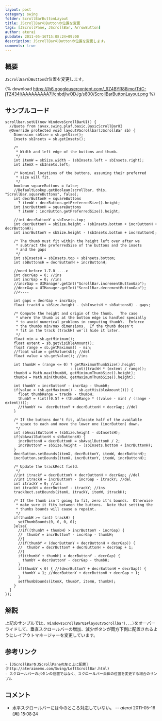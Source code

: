 ```yaml
---
layout: post
category: swing
folder: ScrollBarButtonLayout
title: JScrollBarのButtonの位置を変更
tags: [JScrollPane, JScrollBar, ArrowButton]
author: aterai
pubdate: 2011-05-16T15:08:24+09:00
description: JScrollBarのButtonの位置を変更します。
comments: true
---
```

## 概要
`JScrollBar`の`Button`の位置を変更します。

{% download https://lh6.googleusercontent.com/_9Z4BYR88imo/TdC-jTZ434I/AAAAAAAAA7I/cnbdjlwODJg/s800/ScrollBarButtonLayout.png %}

## サンプルコード
<pre class="prettyprint"><code>scrollbar.setUI(new WindowsScrollBarUI() {
  //Quote from javax.swing.plaf.basic.BasicScrollBarUI
  @Override protected void layoutVScrollbar(JScrollBar sb) {
    Dimension sbSize = sb.getSize();
    Insets sbInsets = sb.getInsets();

    /*
     * Width and left edge of the buttons and thumb.
     */
    int itemW = sbSize.width - (sbInsets.left + sbInsets.right);
    int itemX = sbInsets.left;

    /* Nominal locations of the buttons, assuming their preferred
     * size will fit.
     */
    boolean squareButtons = false;
    //DefaultLookup.getBoolean(scrollbar, this, "ScrollBar.squareButtons", false);
    int decrButtonH = squareButtons
      ? itemW : decrButton.getPreferredSize().height;
    int incrButtonH = squareButtons
      ? itemW : incrButton.getPreferredSize().height;

    //int decrButtonY = sbInsets.top;
    int decrButtonY = sbSize.height - (sbInsets.bottom + incrButtonH + decrButtonH);
    int incrButtonY = sbSize.height - (sbInsets.bottom + incrButtonH);

    /* The thumb must fit within the height left over after we
     * subtract the preferredSize of the buttons and the insets
     * and the gaps
     */
    int sbInsetsH = sbInsets.top + sbInsets.bottom;
    int sbButtonsH = decrButtonH + incrButtonH;

    //need before 1.7.0 ----&gt;
    int decrGap = 0; //ins
    int incrGap = 0; //ins
    //incrGap = UIManager.getInt("ScrollBar.incrementButtonGap");
    //decrGap = UIManager.getInt("ScrollBar.decrementButtonGap");
    //&lt;----

    int gaps = decrGap + incrGap;
    float trackH = sbSize.height - (sbInsetsH + sbButtonsH) - gaps;

    /* Compute the height and origin of the thumb.   The case
     * where the thumb is at the bottom edge is handled specially
     * to avoid numerical problems in computing thumbY.  Enforce
     * the thumbs min/max dimensions.  If the thumb doesn't
     * fit in the track (trackH) we'll hide it later.
     */
    float min = sb.getMinimum();
    float extent = sb.getVisibleAmount();
    float range = sb.getMaximum() - min;
    //float value = getValue(sb); //del
    float value = sb.getValue(); //ins

    int thumbH = (range &lt;= 0) ? getMaximumThumbSize().height
                              : (int)(trackH * (extent / range));
    thumbH = Math.max(thumbH, getMinimumThumbSize().height);
    thumbH = Math.min(thumbH, getMaximumThumbSize().height);

    int thumbY = incrButtonY - incrGap - thumbH;
    if(value &lt; (sb.getMaximum() - sb.getVisibleAmount())) {
      float thumbRange = trackH - thumbH;
      thumbY = (int)(0.5f + (thumbRange * ((value - min) / (range - extent))));
      //thumbY +=  decrButtonY + decrButtonH + decrGap; //del
    }

    /* If the buttons don't fit, allocate half of the available
     * space to each and move the lower one (incrButton) down.
     */
    int sbAvailButtonH = (sbSize.height - sbInsetsH);
    if(sbAvailButtonH &lt; sbButtonsH) {
      incrButtonH = decrButtonH = sbAvailButtonH / 2;
      incrButtonY = sbSize.height - (sbInsets.bottom + incrButtonH);
    }
    decrButton.setBounds(itemX, decrButtonY, itemW, decrButtonH);
    incrButton.setBounds(itemX, incrButtonY, itemW, incrButtonH);

    /* Update the trackRect field.
     */
    //int itrackY = decrButtonY + decrButtonH + decrGap; //del
    //int itrackH = incrButtonY - incrGap - itrackY; //del
    int itrackY = 0; //ins
    int itrackH = decrButtonY - itrackY; //ins
    trackRect.setBounds(itemX, itrackY, itemW, itrackH);

    /* If the thumb isn't going to fit, zero it's bounds.  Otherwise
     * make sure it fits between the buttons.  Note that setting the
     * thumbs bounds will cause a repaint.
     */
    if(thumbH &gt;= (int) trackH) {
      setThumbBounds(0, 0, 0, 0);
    }else{
      //if((thumbY + thumbH) &gt; incrButtonY - incrGap) {
      //  thumbY = incrButtonY - incrGap - thumbH;
      //}
      //if(thumbY &lt; (decrButtonY + decrButtonH + decrGap)) {
      //  thumbY = decrButtonY + decrButtonH + decrGap + 1;
      //}
      if((thumbY + thumbH) &gt; decrButtonY - decrGap) {
        thumbY = decrButtonY - decrGap - thumbH;
      }
      if(thumbY &lt; 0) { //(decrButtonY + decrButtonH + decrGap)) {
        thumbY = 1; //decrButtonY + decrButtonH + decrGap + 1;
      }
      setThumbBounds(itemX, thumbY, itemW, thumbH);
    }
  }
});
</code></pre>

## 解説
上記のサンプルでは、`WindowsScrollBarUI#layoutVScrollbar(...)`をオーバーライドして、垂直スクロールバーの増加、減少ボタンが両方下側に配置されるようにレイアウトマネージャーを変更しています。

## 参考リンク
    - [JScrollBarをJScrollPaneの左と上に配置](http://ateraimemo.com/Swing/LeftScrollBar.html)
    - スクロールバーのボタンの位置ではなく、スクロールバー自体の位置を変更する場合のサンプル

<!-- dummy comment line for breaking list -->

## コメント
- 水平スクロールバーには今のところ対応していない。 -- *aterai* 2011-05-16 (月) 15:08:24

<!-- dummy comment line for breaking list -->
